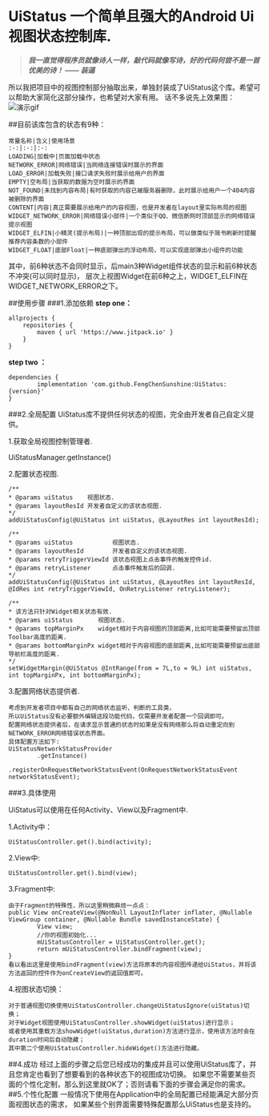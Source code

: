 # UiStatus 一个简单且强大的Android Ui视图状态控制库.

>**_我一直觉得程序员就像诗人一样，敲代码就像写诗，好的代码何尝不是一首优美的诗！  —— 装逼_**

所以我把项目中的视图控制部分抽取出来，单独封装成了UiStatus这个库。希望可以帮助大家简化这部分操作，也希望对大家有用。
话不多说先上效果图：
![演示gif](https://github.com/FengChenSunshine/UiStatus/blob/master/image/uistatus_demo_320.gif)

##目前该库包含的状态有9种：
    
    常量名称|含义|使用场景
    :-:|:-:|:-:
    LOADING|加载中|页面加载中状态
    NETWORK_ERROR|网络错误|当网络连接错误时展示的界面
    LOAD_ERROR|加载失败|接口请求失败时展示给用户的界面
    EMPTY|空布局|当获取的数据为空时展示的界面
    NOT_FOUND|未找到内容布局|有时获取的内容已被服务器删除，此时展示给用户一个404内容被删除的界面
    CONTENT|内容|真正需要展示给用户的内容视图，也是开发者在layout里实际布局的视图
    WIDGET_NETWORK_ERROR|网络错误小部件|一个类似于QQ、微信断网时顶部显示的网络错误提示视图
    WIDGET_ELFIN|小精灵(提示布局)|一种顶部出现的提示布局，可以做类似于简书刷新时提醒推荐内容条数的小部件
    WIDGET_FLOAT|底部Float|一种底部弹出的浮动布局，可以实现底部弹出小组件的功能
 
其中，前6种状态不会同时显示，后main3种Widget组件状态的显示和前6种状态不冲突(可以同时显示)，
层次上视图Widget在前6种之上，WIDGET_ELFIN在WIDGET_NETWORK_ERROR之下。

##使用步骤
###1.添加依赖
**step one：**

    allprojects {
        repositories {
            maven { url 'https://www.jitpack.io' }
	    }
    }
  
**step two ：**

    dependencies {
            implementation 'com.github.FengChenSunshine:UiStatus:{version}'
    }
###2.全局配置
 UiStatus库不提供任何状态的视图，完全由开发者自己自定义提供。
 
 1.获取全局视图控制管理者.
 
 UiStatusManager.getInstance()
 
 2.配置状态视图.
  
    /**
    * @params uiStatus    视图状态.
    * @params layoutResId 开发者自定义的该状态视图.
    */
    addUiStatusConfig(@UiStatus int uiStatus, @LayoutRes int layoutResId);
 
    /**
    * @params uiStatus           视图状态.
    * @params layoutResId        开发者自定义的该状态视图.
    * @params retryTriggerViewId 该状态视图上点击事件的触发控件id.
    * @params retryListener      点击事件触发后的回调.
    */
    addUiStatusConfig(@UiStatus int uiStatus, @LayoutRes int layoutResId, @IdRes int retryTriggerViewId, OnRetryListener retryListener);
 
    /**
    * 该方法只针对Widget相关状态有效.
    * @params uiStatus       视图状态.
    * @params topMarginPx    widget相对于内容视图的顶部距离,比如可能需要预留出顶部Toolbar高度的距离.
    * @params bottomMarginPx widget相对于内容视图的底部距离,比如可能需要预留出底部导航栏高度的距离.
    */
    setWidgetMargin(@UiStatus @IntRange(from = 7L,to = 9L) int uiStatus, int topMarginPx, int bottomMarginPx);
 
  3.配置网络状态提供者.
  
    考虑到开发者项目中都有自己的网络状态监听、判断的工具类，
    所以UiStatus没有必要额外编辑这段功能代码，仅需要开发者配置一个回调即可。
    配置网络状态提供者后，在请求显示普通的状态时如果是没有网络那么将自动重定向到NETWORK_ERROR网络错误状态界面。
    具体配置方法如下:
    UiStatusNetworkStatusProvider
            .getInstance()
            .registerOnRequestNetworkStatusEvent(OnRequestNetworkStatusEvent networkStatusEvent);
  
###3.具体使用
    
UiStatus可以使用在任何Activity、View以及Fragment中.
  
  1.Activity中：
  
    UiStatusController.get().bind(activity);
    
  2.View中:
  
    UiStatusController.get().bind(view);
    
  3.Fragment中:
  
    由于Fragment的特殊性，所以这里稍微麻烦一点点：
    public View onCreateView(@NonNull LayoutInflater inflater, @Nullable ViewGroup container, @Nullable Bundle savedInstanceState) {
            View view;
            //你的视图初始化...
            mUiStatusController = UiStatusController.get();
            return mUiStatusController.bindFragment(view);
    }
    看以看出这里是使用bindFragment(view)方法将原本的内容视图传递给UiStatus，并将该方法返回的控件作为onCreateView的返回值即可。
    
  4.视图状态切换：
  
    对于普通视图切换使用UiStatusController.changeUiStatusIgnore(uiStatus)切换；
    对于Widget视图使用UiStatusController.showWidget(uiStatus)进行显示；
    或者使用其重载方法showWidget(uiStatus,duration)方法进行显示，使用该方法时会在duration时间后自动隐藏；
    其中第二个使用UiStatusController.hideWidget()方法进行隐藏。
  
##4.成功
经过上面的步骤之后您已经成功的集成并且可以使用UiStatus库了，并且您肯定也看到了想要看到的各种状态下的视图成功切换。
如果您不需要某些页面的个性化定制，那么到这里就OK了；否则请看下面的步骤会满足你的需求。
##5.个性化配置
一般情况下使用在Application中的全局配置已经能满足大部分页面视图状态的需求，
如果某些个别界面需要特殊配置那么UiStatus也是支持的。


